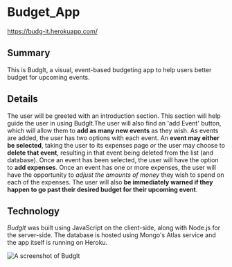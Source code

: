 # Budget_App
https://budg-it.herokuapp.com/


## Summary
This is BudgIt, a visual, event-based budgeting app to help users better budget for upcoming events.

## Details
The user will be greeted with an introduction section. This section will help guide the user in using BudgIt.The user will also find an 'add Event' button, which will allow them to **add as many new events** as they wish. As events are added, the user has two options with each event. An **event may either be selected**, taking the user to its expenses page *or* the user may choose to **delete that event**, resulting in that event being deleted from the list (and database). Once an event has been selected, the user will have the option to **add expenses**. Once an event has one or more expenses, the user will have the opportunity to *adjust the amounts of money* they wish to spend on each of the expenses. The user will also **be immediately warned if they happen to go past their desired budget for their upcoming event**.

## Technology
*BudgIt* was built using JavaScript on the client-side, along with Node.js for the server-side. The database is hosted using Mongo's Atlas service and the app itself is running on Heroku. 

![A screenshot of BudgIt](BudgIt_1.png)
